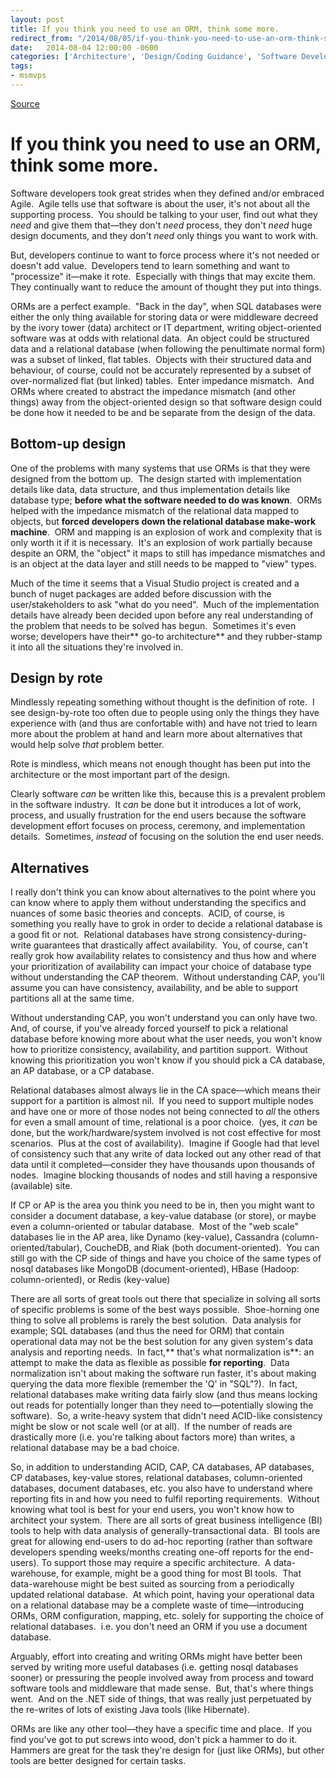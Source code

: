 ```yaml
---
layout: post
title: If you think you need to use an ORM, think some more.
redirect_from: "/2014/08/05/if-you-think-you-need-to-use-an-orm-think-some-more/"
date:   2014-08-04 12:00:00 -0600
categories: ['Architecture', 'Design/Coding Guidance', 'Software Development', 'Software Development Guidance']
tags:
- msmvps
---
```

[Source](http://pr-blog.azurewebsites.net/2014/08/05/if-you-think-you-need-to-use-an-orm-think-some-more/ "Permalink to If you think you need to use an ORM, think some more.")

# If you think you need to use an ORM, think some more.

Software developers took great strides when they defined and/or embraced Agile.  Agile tells use that software is about the user, it's not about all the supporting process.  You should be talking to your user, find out what they _need_ and give them that—they don't _need_ process, they don't _need_ huge design documents, and they don't _need_ only things you want to work with.

But, developers continue to want to force process where it's not needed or doesn't add value.  Developers tend to learn something and want to "processize" it—make it rote.  Especially with things that may excite them.  They continually want to reduce the amount of thought they put into things.

ORMs are a perfect example.  "Back in the day", when SQL databases were either the only thing available for storing data or were middleware decreed by the ivory tower (data) architect or IT department, writing object-oriented software was at odds with relational data.  An object could be structured data and a relational database (when following the penultimate normal form) was a subset of linked, flat tables.  Objects with their structured data and behaviour, of course, could not be accurately represented by a subset of over-normalized flat (but linked) tables.  Enter impedance mismatch.  And ORMs where created to abstract the impedance mismatch (and other things) away from the object-oriented design so that software design could be done how it needed to be and be separate from the design of the data.

## Bottom-up design

One of the problems with many systems that use ORMs is that they were designed from the bottom up.  The design started with implementation details like data, data structure, and thus implementation details like database type; **before what the software needed to do was known**.  ORMs helped with the impedance mismatch of the relational data mapped to objects, but **forced developers down the relational database make-work machine**.  ORM and mapping is an explosion of work and complexity that is only worth it if it is necessary.  It's an explosion of work partially because despite an ORM, the "object" it maps to still has impedance mismatches and is an object at the data layer and still needs to be mapped to "view" types.

Much of the time it seems that a Visual Studio project is created and a bunch of nuget packages are added before discussion with the user/stakeholders to ask "what do you need".  Much of the implementation details have already been decided upon before any real understanding of the problem that needs to be solved has begun.  Sometimes it's even worse; developers have their** go-to architecture** and they rubber-stamp it into all the situations they're involved in.

## Design by rote

Mindlessly repeating something without thought is the definition of rote.  I see design-by-rote too often due to people using only the things they have experience with (and thus are confortable with) and have not tried to learn more about the problem at hand and learn more about alternatives that would help solve _that_ problem better.

Rote is mindless, which means not enough thought has been put into the architecture or the most important part of the design.

Clearly software _can_ be written like this, because this is a prevalent problem in the software industry.  It _can_ be done but it introduces a lot of work, process, and usually frustration for the end users because the software development effort focuses on process, ceremony, and implementation details.  Sometimes, _instead_ of focusing on the solution the end user needs.

## Alternatives

I really don't think you can know about alternatives to the point where you can know where to apply them without understanding the specifics and nuances of some basic theories and concepts.  ACID, of course, is something you really have to grok in order to decide a relational database is a good fit or not.  Relational databases have strong consistency-during-write guarantees that drastically affect availability.  You, of course, can't really grok how availability relates to consistency and thus how and where your prioritization of availability can impact your choice of database type without understanding the CAP theorem.  Without understanding CAP, you'll assume you can have consistency, availability, and be able to support partitions all at the same time.

Without understanding CAP, you won't understand you can only have two. And, of course, if you've already forced yourself to pick a relational database before knowing more about what the user needs, you won't know how to prioritize consistency, availability, and partition support.  Without knowing this prioritization you won't know if you should pick a CA database, an AP database, or a CP database.

Relational databases almost always lie in the CA space—which means their support for a partition is almost nil.  If you need to support multiple nodes and have one or more of those nodes not being connected to _all_ the others for even a small amount of time, relational is a poor choice.  (yes, it _can_ be done, but the work/hardware/system involved is not cost effective for most scenarios.  Plus at the cost of availability).  Imagine if Google had that level of consistency such that any write of data locked out any other read of that data until it completed—consider they have thousands upon thousands of nodes.  Imagine blocking thousands of nodes and still having a responsive (available) site.

If CP or AP is the area you think you need to be in, then you might want to consider a document database, a key-value database (or store), or maybe even a column-oriented or tabular database.  Most of the "web scale" databases lie in the AP area, like Dynamo (key-value), Cassandra (column-oriented/tabular), CoucheDB, and Riak (both document-oriented).  You can still go with the CP side of things and have you choice of the same types of nosql databases like MongoDB (document-oriented), HBase (Hadoop: column-oriented), or Redis (key-value)

There are all sorts of great tools out there that specialize in solving all sorts of specific problems is some of the best ways possible.  Shoe-horning one thing to solve all problems is rarely the best solution.  Data analysis for example; SQL databases (and thus the need for ORM) that contain operational data may not be the best solution for any given system's data analysis and reporting needs.  In fact,** that's what normalization is**: an attempt to make the data as flexible as possible **for reporting**.  Data normalization isn't about making the software run faster, it's about making querying the data more flexible (remember the 'Q' in "SQL"?).  In fact, relational databases make writing data fairly slow (and thus means locking out reads for potentially longer than they need to—potentially slowing the software).  So, a write-heavy system that didn't need ACID-like consistency might be slow or not scale well (or at all).  If the number of reads are drastically more (i.e. you're talking about factors more) than writes, a relational database may be a bad choice.

So, in addition to understanding ACID, CAP, CA databases, AP databases, CP databases, key-value stores, relational databases, column-oriented databases, document databases, etc. you also have to understand where reporting fits in and how you need to fulfil reporting requirements.  Without knowing what tool is best for your end users, you won't know how to architect your system.  There are all sorts of great business intelligence (BI) tools to help with data analysis of generally-transactional data.  BI tools are great for allowing end-users to do ad-hoc reporting (rather than software developers spending weeks/months creating one-off reports for the end-users). To support those may require a specific architecture.  A data-warehouse, for example, might be a good thing for most BI tools.  That data-warehouse might be best suited as sourcing from a periodically updated relational database.  At which point, having your operational data on a relational database may be a complete waste of time—introducing ORMs, ORM configuration, mapping, etc. solely for supporting the choice of relational databases.  i.e. you don't need an ORM if you use a document database.

Arguably, effort into creating and writing ORMs might have better been served by writing more useful databases (i.e. getting nosql databases sooner) or pressuring the people involved away from process and toward software tools and middleware that made sense.  But, that's where things went.  And on the .NET side of things, that was really just perpetuated by the re-writes of lots of existing Java tools (like Hibernate).

ORMs are like any other tool—they have a specific time and place.  If you find you've got to put screws into wood, don't pick a hammer to do it.  Hammers are great for the task they're design for (just like ORMs), but other tools are better designed for certain tasks.

